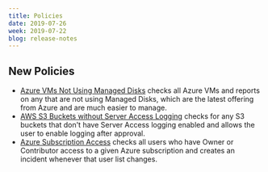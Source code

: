 ```yaml
---
title: Policies
date: 2019-07-26
week: 2019-07-22
blog: release-notes
---
```


## New Policies

* [Azure VMs Not Using Managed Disks](https://github.com/rightscale/policy_templates/blob/master/operational/azure/vms_without_managed_disks/README.md) checks all Azure VMs and reports on any that are not using Managed Disks, which are the latest offering from Azure and are much easier to manage.
* [AWS S3 Buckets without Server Access Logging](https://github.com/rightscale/policy_templates/blob/master/security/storage/aws/s3_buckets_without_server_access_logging/README.md) checks for any S3 buckets that don't have Server Access logging enabled and allows the user to enable logging after approval.
* [Azure Subscription Access](https://github.com/rightscale/policy_templates/blob/master/compliance/azure/subscription_access/README.md) checks all users who have Owner or Contributor access to a given Azure subscription and creates an incident whenever that user list changes.